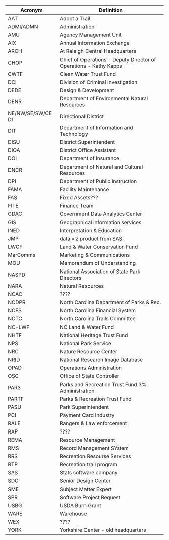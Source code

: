 
| Acronym           | Definition                                                        |
| ----------------- | ----------------------------------------------------------------- |
| AAT               | Adopt a Trail                                                     |
| ADMI/ADMN         | Administration                                                    |
| AMU               | Agency Management Unit                                            |
| AIX               | Annual Information Exchange                                       |
| ARCH              | At Raleigh Central Headquarters                                   |
| CHOP              | Chief of Operations - Deputy Director of Operations - Kathy Kapps |
| CWTF              | Clean Water Trust Fund                                            |
| DCI               | Division of Criminal Investigation                                |
| DEDE              | Design & Development                                              |
| DENR              | Department of Environmental Natural Resources                     |
| NE/NW/SE/SW/CE DI | Directional District                                              |
| DIT               | Department of Information and Technology                          |
| DISU              | District Superintendent                                           |
| DIOA              | District Office Assistant                                         |
| DOI               | Department of Insurance                                           |
| DNCR              | Department of Natural and Cultural Resources                      |
| DPI               | Department of Public Instruction                                  |
| FAMA              | Facility Maintenance                                              |
| FAS               | Fixed Assets???                                                   |
| FITE              | Finance Team                                                      |
| GDAC              | Government Data Analytics Center                                  |
| GIS               | Geographical information services                                 |
| INED              | Interpretation & Education                                        |
| JMP               | data viz product from SAS                                         |
| LWCF              | Land & Water Conservation Fund                                    |
| MarComms          | Marketing & Communications                                        |
| MOU               | Memorandum of Understanding                                       |
| NASPD             | National Association of State Park Directors                      |
| NARA              | Natural Resources                                                 |
| NCAC              | ????                                                              |
| NCDPR             | North Carolina Department of Parks & Rec.                         |
| NCFS              | North Carolina Financial System                                   |
| NCTC              | North Carolina Trails Committee                                   |
| NC-LWF            | NC Land & Water Fund                                              |
| NHTF              | National Heritage Trust Fund                                      |
| NPS               | National Park Service                                             |
| NRC               | Nature Resource Center                                            |
| NRID              | National Research Image Database                                  |
| OPAD              | Operations Administration                                         |
| OSC               | Office of State Controller                                        |
| PAR3              | Parks and Recreation Trust Fund 3% Administration                 |
| PARTF             | Parks & Recreation Trust Fund                                     |
| PASU              | Park Superintendent                                               |
| PCI               | Payment Card Industry                                             |
| RALE              | Rangers & Law enforcement                                         |
| RAP               | ????                                                              |
| REMA              | Resource Management                                               |
| RMS               | Record Management SYstem                                          |
| RRS               | Recreation Resourse Services                                      |
| RTP               | Recreation trail program                                          |
| SAS               | Stats software company                                            |
| SDC               | Senior Design Center                                              |
| SME               | Subject Matter Expert                                             |
| SPR               | Software Project Request                                          |
| USBG              | USDA Burn Grant                                                   |
| WARE              | Warehouse                                                         |
| WEX               | ????                                                              |
| YORK              | Yorkshire Center - old headquarters                               |
